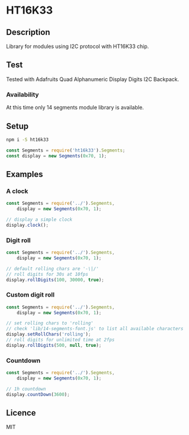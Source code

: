 # HT16K33

## Description
Library for modules using I2C protocol with HT16K33 chip.

## Test
Tested with Adafruits Quad Alphanumeric Display Digits I2C Backpack.

### Availability
At this time only 14 segments module library is available.

## Setup
```bash
npm i -S ht16k33
```
```javascript
const Segments = require('ht16k33').Segments;
const display = new Segments(0x70, 1);
```

## Examples
### A clock
```javascript
const Segments = require('../').Segments,
    display = new Segments(0x70, 1);

// display a simple clock
display.clock();
```

### Digit roll
```javascript
const Segments = require('../').Segments,
    display = new Segments(0x70, 1);

// default rolling chars are '-\|/'
// roll digits for 30s at 10fps
display.rollDigits(100, 30000, true);
```

### Custom digit roll
```javascript
const Segments = require('../').Segments,
    display = new Segments(0x70, 1);

// set rolling chars to 'rolling'
// check 'lib/14-segments-font.js' to list all available characters
display.setRollChars('rolling');
// roll digits for unlimited time at 2fps
display.rollDigits(500, null, true);
```

### Countdown
```javascript
const Segments = require('../').Segments,
    display = new Segments(0x70, 1);

// 1h countdown
display.countDown(3600);
```

## Licence
MIT

